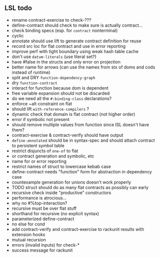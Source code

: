 ## LSL todo

* rename contract-exercise to check-???
* define-contract should check to make sure is actually contract...
* check binding specs (esp. for `contract` nonterminal)
* cyclic
* annotate should use lift to generate contract definition for reuse
* record src loc for flat contract and use in error reporting
* improve perf with tight boundary using weak hash table cache
* don't use `datum-literals` (use literal set?)
* have #false in the structs and only error on projection
* better name for arrows (can use the names from stx of doms and cods instead of runtime)
* split and DRY `function-dependency-graph`
* dry `function-contract`
* interact for function because dom is dependent
* free variable expansion should not be discarded
* do we need all the `#:binding-class` declarations?
* enforce ~alt constraint on flat
* should lift `with-reference-compilers` ?
* dynamic check that domain is flat contract (not higher order)
* error if symbolic not present
* should remove multiple values from function since ISL doesn't have them?
* contract-exercise & contract-verify should have output
* `define-annotated` should be in syntax-spec and should attach contract to persistent symbol table
* restrict disjuncts of `one-of` to flat
* or contract generation and symbolic, etc
* name for or error reporting
* restrict names of struct to lowercase kebab case
* define-contract needs "function" form for abstraction in dependency case
* countexample generation for unions doesn't work properly
* TODO struct should do as many flat contracts as possibly can early
* recursive check inside "productive" constructors
* performance is atrocious...
* why no #%top-interaction?
* recursive must be over flat stuff
* shorthand for recursive (no explicit syntax)
* parameterized define-contract
* no else for cond
* add contract-verify and contract-exercise to rackunit results with extension hooks
* mutual recursion
* errors (invalid inputs) for check-*
* success message for rackunit
